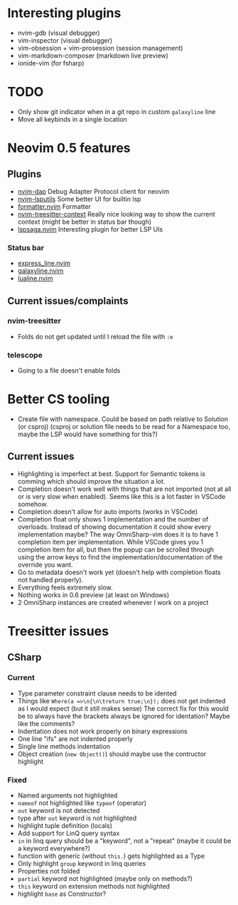 # Interesting plugins

- nvim-gdb (visual debugger)
- vim-inspector (visual debugger)
- vim-obsession + vim-prosession (session management)
- vim-markdown-composer (markdown live preview)
- ionide-vim (for fsharp)

# TODO

- Only show git indicator when in a git repo in custom `galaxyline` line
- Move all keybinds in a single location

# Neovim 0.5 features

## Plugins

- [nvim-dap](https://github.com/mfussenegger/nvim-dap)
  Debug Adapter Protocol client for neovim
- [nvim-lsputils](https://github.com/RishabhRD/nvim-lsputils)
  Some better UI for builtin lsp
- [formatter.nvim](https://github.com/mhartington/formatter.nvim)
  Formatter
- [nvim-treesitter-context](https://github.com/romgrk/nvim-treesitter-context)
  Really nice looking way to show the current context (might be better in status bar though)
- [lspsaga.nvim](https://github.com/glepnir/lspsaga.nvim)
  Interesting plugin for better LSP UIs

### Status bar

- [express_line.nvim](https://github.com/tjdevries/express_line.nvim)
- [galaxyline.nvim](https://github.com/glepnir/galaxyline.nvim)
- [lualine.nvim](https://github.com/hoob3rt/lualine.nvim)

## Current issues/complaints

### nvim-treesitter

- Folds do not get updated until I reload the file with `:e`

### telescope

- Going to a file doesn't enable folds

# Better CS tooling

- Create file with namespace. Could be based on path relative to Solution (or csproj) (csproj or solution file needs to be read for a Namespace too, maybe the LSP would have something for this?)

## Current issues

- Highlighting is imperfect at best. Support for Semantic tokens is comming which should improve the situation a lot.
- Completion doesn't work well with things that are not imported (not at all or is very slow when enabled).
  Seems like this is a lot faster in VSCode somehow.
- Completion doesn't allow for auto imports (works in VSCode)
- Completion float only shows 1 implementation and the number of overloads.
  Instead of showing documentation it could show every implementation maybe?
  The way OmniSharp-vim does it is to have 1 completion item per implementation.
  While VSCode gives you 1 completion item for all, but then the popup can be scrolled through using the arrow keys to find the implementation/documentation of the override you want.
- Go to metadata doesn't work yet (doesn't help with completion floats not handled properly).
- Everything feels extremely slow.
- Nothing works in 0.6 preview (at least on Windows)
- 2 OmniSharp instances are created whenever I work on a project

# Treesitter issues

## CSharp

### Current

- Type parameter constraint clause needs to be idented
- Things like `Where(a =>\n{\n\treturn true;\n});` does not get indented as I would expect (but it still makes sense)
  The correct fix for this would be to always have the brackets always be ignored for identation? Maybe like the comments?
- Indentation does not work properly on binary expressions
- One line "ifs" are not indented properly
- Single line methods indentation
- Object creation (`new Object()`) should maybe use the contructor highlight

### Fixed

- Named arguments not highlighted
- `nameof` not highlighted like `typeof` (operator)
- `out` keyword is not detected
- type after `out` keyword is not highlighted
- highlight tuple definition (locals)
- Add support for LinQ query syntax
- `in` in linq query should be a "keyword", not a "repeat" (maybe it could be a keyword everywhere?)
- function with generic (without `this.`) gets highlighted as a Type
- Only highlight `group` keyword in linq queries
- Properties not folded
- `partial` keyword not highlighted (maybe only on methods?)
- `this` keyword on extension methods not highlighted
- highlight `base` as Constructor?
